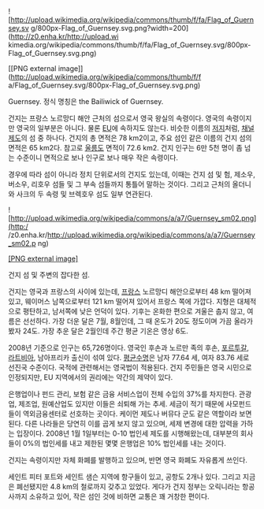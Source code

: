 ![http://upload.wikimedia.org/wikipedia/commons/thumb/f/fa/Flag_of_Guernsey.sv
g/800px-Flag_of_Guernsey.svg.png?width=200](http://z0.enha.kr/http://upload.wi
kimedia.org/wikipedia/commons/thumb/f/fa/Flag_of_Guernsey.svg/800px-
Flag_of_Guernsey.svg.png)

[[PNG external image]](http://upload.wikimedia.org/wikipedia/commons/thumb/f/f
a/Flag_of_Guernsey.svg/800px-Flag_of_Guernsey.svg.png)

Guernsey. 정식 명칭은 the Bailiwick of Guernsey.

건지는 프랑스 노르망디 해안 근처의 섬으로서 영국 왕실의 속령이다. 영국의 속령이지만 영국의 일부분은 아니다. 물론
[EU](EU.md)에 속하지도 않는다. 비슷한 이름의 [저지](%EC%A0%80%EC%A7%80.md)처럼, [채널제도](%EC%B1%84%EB%84%90%20%EC%A0%9C%EB%8F%84.md)의 섬 중 하나다. 건지의 총 면적은 78
km2이고, 주요 섬인 같은 이름의 건지 섬의 면적은 65 km2다. 참고로
[울릉도](%EC%9A%B8%EB%A6%89%EB%8F%84.md) 면적이 72.6 km2. 건지 인구는 6만 5천 명이 좀 넘는
수준이니 면적으로 보나 인구로 보나 매우 작은 속령이다.

경우에 따라 섬이 아니라 정치 단위로서의 건지도 있는데, 이때는 건지 섬 및 험, 제소우, 버소우, 리호우 섬들 및 그 부속 섬들까지 통틀어
말하는 것이다. 그리고 근처의 올더니와 사크의 두 속령 및 브렉호우 섬도 일부 연관된다.  

![http://upload.wikimedia.org/wikipedia/commons/a/a7/Guernsey_sm02.png](http:/
/z0.enha.kr/http://upload.wikimedia.org/wikipedia/commons/a/a7/Guernsey_sm02.p
ng)

[[PNG external
image]](http://upload.wikimedia.org/wikipedia/commons/a/a7/Guernsey_sm02.png)

  

건지 섬 및 주변의 잡다한 섬.  

건지는 영국과 프랑스의 사이에 있는데, [프랑스](%ED%94%84%EB%9E%91%EC%8A%A4.md) 노르망디 해안으로부터 48
km 떨어져 있고, 웨이머스 남쪽으로부터 121 km 떨어져 있어서 프랑스 쪽에 가깝다. 지형은 대체적으로 평탄하고, 남서쪽에 낮은 언덕이
있다. 기후는 온화한 편으로 겨울은 춥지 않고, 여름은 선선하다. 가장 더운 달은 7월, 8월인데, 그 때 온도가 20도 정도이며 가끔
올라가봤자 24도. 가장 추운 달은 2월인데 주간 평균 기온은 영상 6도.

2008년 기준으로 인구는 65,726명이다. 영국인 후손과 노르만 족의 후손,
[포르투갈](%ED%8F%AC%EB%A5%B4%ED%88%AC%EA%B0%88.md),
[라트비아](%EB%9D%BC%ED%8A%B8%EB%B9%84%EC%95%84.md), 남아프리카 출신이 섞여 있다. [평균수명](%ED%8F%89%EA%B7%A0%20%EC%88%98%EB%AA%85.md)은 남자 77.64 세, 여자 83.76 세로
선진국 수준이다. 국적에 관련해서는 영국법이 적용된다. 건지 주민들은 영국 시민으로 인정되지만, EU 지역에서의 권리에는 약간의 제약이
있다.

은행업이나 펀드 관리, 보험 같은 금융 서비스업이 전체 수입의 37%를 차지한다. 관광업, 제조업, 원예산업도 있지만 이들은 쇠퇴해 가는
추세. 세금이 적기 때문에 사모펀드들이 역외금융센터로 선호하는 곳이다. 케이먼 제도나 버뮤다 군도 같은 역할이라 보면 된다. 다른 나라들은
당연히 이를 곱게 보지 않고 있으며, 세제 변경에 대한 압력을 가하는 입장이다. 2008년 1월 1일부터는 0-10 법인세 제도를
시행해왔는데, 대부분의 회사들이 0%의 법인세를 내고 제한된 몇몇 은행업은 10% 법인세를 내는 것이다.

건지는 속령이지만 자체 화폐를 발행하고 있으며, 반면 영국 화폐도 자유롭게 쓰인다.

세인트 피터 포트와 세인트 샘슨 지역에 항구들이 있고, 공항도 2개나 있다. 그리고 지금은 폐선됐지만 4.8 km의 철로까지 갖추고 있었다.
게다가 건지 정부는 오릭니라는 항공사까지 소유하고 있어, 작은 섬인 것에 비하면 교통은 꽤 거창한 편이다.

